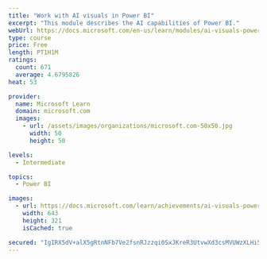 ```yaml
---
title: "Work with AI visuals in Power BI"
excerpt: "This module describes the AI capabilities of Power BI."
webUrl: https://docs.microsoft.com/en-us/learn/modules/ai-visuals-power-bi/
type: course
price: Free
length: PT1H1M
ratings:
  count: 671
  average: 4.6795826
heat: 53

provider:
  name: Microsoft Learn
  domain: microsoft.com
  images:
    - url: /assets/images/organizations/microsoft.com-50x50.jpg
      width: 50
      height: 50

levels:
  - Intermediate

topics:
  - Power BI

images:
  - url: https://docs.microsoft.com/learn/achievements/ai-visuals-power-bi-social.png
    width: 643
    height: 321
    isCached: true

secured: "IgIRX5dV+alX5gRtnNFb7Ve2fsnRJzzqi0SxJKreR3UtvwXd3csMVUWzXLHi5b/kvyp1GoGzJJw7HhDkiPCx3JDjHpqzc6fJZfD9ea4uafjb6bOUMf1UvpVbyvrkPsx9lLN5QuFBUINgu4Qg6FtkCu+qzBqEoDs19iCllULWBzJ9B0ip9TCrxBNFDFgwfI6oXBRAUn8fkLM165v/tGzgEHa+zpwpOt4FjNy0M8JaN33vXDtNxUvSSD7NeTIuekt4B+955K+cMU86DZIDwWLRF8Eqx0/PuLsxenBoZe05bSd9OUGWqOD+39GrgvNwP5ovBK9TndlPthZ4y7tUBkRNuphm17t3PtCrpFl2/xpZ/rbFjE2IkL88HzpqsVCaD7hIeSaHSe1cBpGt8e+CQTjsiUpnH/fkiq02dzACtOsG+7A=;w3WjYe3q1r8dXnlmO1m5vg=="
---
```


